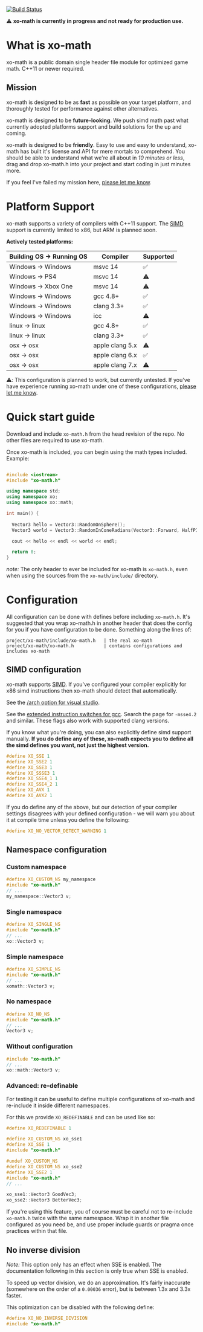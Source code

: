 [![Build Status](https://semaphoreci.com/api/v1/xoorath/xo-math/branches/master/badge.svg)](https://semaphoreci.com/xoorath/xo-math)

:warning: **xo-math is currently in progress and not ready for production use.**

# What is xo-math

xo-math is a public domain single header file module for optimized game math. C++11 or newer required.

## Mission

xo-math is designed to be as **fast** as possible on your target platform, and thoroughly tested for performance against other alternatives.

xo-math is designed to be **future-looking**. We push simd math past what currently adopted platforms support and build solutions for the up and coming.

xo-math is designed to be **friendly**. Easy to use and easy to understand, xo-math has built it's license and API for mere mortals to comprehend. You should be able to understand what we're all about in *10 minutes or less*, drag and drop xo-math.h into your project and start coding in just minutes more.

If you feel I've failed my mission here, [please let me know](https://github.com/xoorath/xo-math/issues).

# Platform Support

xo-math supports a variety of compilers with C++11 support. The [SIMD](https://en.wikipedia.org/wiki/SIMD) support is currently limited to x86, but ARM is planned soon.

**Actively tested platforms:**

| Building OS -> Running OS | Compiler         | Supported          |
|---------------------------|------------------|--------------------|
| Windows -> Windows        | msvc 14          | :white_check_mark: |
| Windows -> PS4            | msvc 14          | :warning: |
| Windows -> Xbox One       | msvc 14          | :warning: |
| Windows -> Windows        | gcc 4.8+         | :white_check_mark: |
| Windows -> Windows        | clang 3.3+       | :white_check_mark: |
| Windows -> Windows        | icc              | :warning: |
| linux -> linux            | gcc 4.8+         | :white_check_mark: |
| linux -> linux            | clang 3.3+       | :white_check_mark: |
| osx -> osx                | apple clang 5.x  | :warning: |
| osx -> osx                | apple clang 6.x  | :white_check_mark: |
| osx -> osx                | apple clang 7.x  | :warning: |

:warning:: This configuration is planned to work, but currently untested. If you've have experience running xo-math under one of these configurations, [please let me know](http://twitter.com/xoorath).

# Quick start guide

Download and include `xo-math.h` from the head revision of the repo. No other files are required to use xo-math.

Once xo-math is included, you can begin using the math types included. Example:

```c++

#include <iostream>
#include "xo-math.h"

using namespace std;
using namespace xo;
using namespace xo::math;

int main() {
  
  Vector3 hello = Vector3::RandomOnSphere();
  Vector3 world = Vector3::RandomInConeRadians(Vector3::Forward, HalfPI/2.0f);

  cout << hello << endl << world << endl;

  return 0;
}

```

_note:_ The only header to ever be included for xo-math is `xo-math.h`, even when using the sources from the `xo-math/include/` directory.


# Configuration

All configuration can be done with defines before including `xo-math.h`. It's suggested that you wrap xo-math.h in another header that does the config for you if you have configuration to be done. Something along the lines of:

```
project/xo-math/include/xo-math.h   | the real xo-math
project/xo-math/xo-math.h           | contains configurations and includes xo-math
```

## SIMD configuration

xo-math supports [SIMD](https://en.wikipedia.org/wiki/SIMD). If you've configured your compiler explicitly for x86 simd instructions then xo-math should detect that automatically.

See the [/arch option for visual studio](https://msdn.microsoft.com/en-us/library/7t5yh4fd.aspx).

See the [extended instruction switches for gcc](https://gcc.gnu.org/onlinedocs/gcc-4.5.3/gcc/i386-and-x86_002d64-Options.html). Search the page for `-msse4.2` and similar. 
These flags also work with supported clang versions.

If you know what you're doing, you can also explicitly define simd support manually. **If you do define any of these, xo-math expects you to define all the simd defines you want, not just the highest version.**

```c++
#define XO_SSE 1
#define XO_SSE2 1
#define XO_SSE3 1
#define XO_SSSE3 1
#define XO_SSE4_1 1
#define XO_SSE4_2 1
#define XO_AVX 1
#define XO_AVX2 1
```

If you do define any of the above, but our detection of your compiler settings disagrees with your defined configuration - we will warn you about it at compile time unless you define the following:

```c++
#define XO_NO_VECTOR_DETECT_WARNING 1
```

## Namespace configuration

### Custom namespace

```c++
#define XO_CUSTOM_NS my_namespace
#include "xo-math.h"
// ...
my_namespace::Vector3 v;
```

### Single namespace

```c++
#define XO_SINGLE_NS
#include "xo-math.h"
// ...
xo::Vector3 v;
```

### Simple namespace

```c++
#define XO_SIMPLE_NS
#include "xo-math.h"
// ...
xomath::Vector3 v;
```

### No namespace

```c++
#define XO_NO_NS
#include "xo-math.h"
// ...
Vector3 v;
```

### Without configuration

```c++
#include "xo-math.h"
// ...
xo::math::Vector3 v;
```

### Advanced: re-definable

For testing it can be useful to define multiple configurations of xo-math and re-include it inside different namespaces.

For this we provide `XO_REDEFINABLE` and can be used like so:

```c++
#define XO_REDEFINABLE 1

#define XO_CUSTOM_NS xo_sse1
#define XO_SSE 1
#include "xo-math.h"

#undef XO_CUSTOM_NS
#define XO_CUSTOM_NS xo_sse2
#define XO_SSE2 1
#include "xo-math.h"
// ...

xo_sse1::Vector3 GoodVec3;
xo_sse2::Vector3 BetterVec3;
```

If you're using this feature, you of course must be careful not to re-include `xo-math.h` twice with the same namespace. Wrap it in another file configured as you need be, and use proper include guards or pragma once practices within that file.

## No inverse division

*Note:* This option only has an effect when SSE is enabled. The documentation following in this section is only true when SSE is enabled.

To speed up vector division, we do an approximation. It's fairly inaccurate (somewhere on the order of a `0.00036` error), but is between 1.3x and 3.3x faster.

This optimization can be disabled with the following define:

```c++
#define XO_NO_INVERSE_DIVISION
#include "xo-math.h"
```